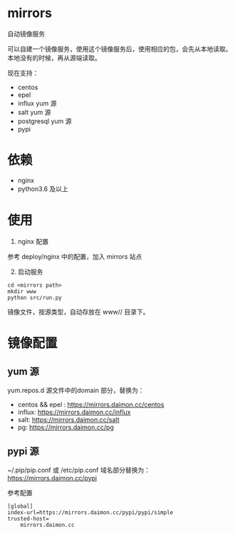 # mirrors

自动镜像服务

可以自建一个镜像服务，使用这个镜像服务后，使用相应的包，会先从本地读取。本地没有的时候，再从源端读取。

现在支持：

* centos
* epel
* influx yum 源
* salt yum 源
* postgresql yum 源
* pypi

# 依赖

* nginx
* python3.6 及以上

# 使用

1. nginx 配置

参考 deploy/nginx 中的配置，加入 mirrors 站点

2. 启动服务

```
cd <mirrors path>
mkdir www
python src/run.py
```

镜像文件，按源类型，自动存放在 www/<repo>/<url> 目录下。

# 镜像配置

## yum 源

yum.repos.d 源文件中的domain 部分，替换为：

* centos && epel : https://mirrors.daimon.cc/centos
* influx: https://mirrors.daimon.cc/influx
* salt: https://mirrors.daimon.cc/salt
* pg: https://mirrors.daimon.cc/pg

## pypi 源

~/.pip/pip.conf 或 /etc/pip.conf 域名部分替换为：https://mirrors.daimon.cc/pypi

参考配置

```
[global]
index-url=https://mirrors.daimon.cc/pypi/pypi/simple
trusted-host=
    mirrors.daimon.cc
```
